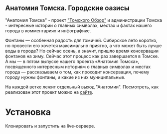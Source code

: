 ## Анатомия Томска. Городские оазисы

"Анатомия Томска" - проект ["Томского Обзор"](https://obzor.city) и администрации Томска - интересные истории о главных символах, местах и фактах нашего города в комментариях и инфографике.

Фонтаны — особенная радость для томичей. Сибирское лето коротко, но провести его хочется максимально приятно, а что может быть лучше воды в городе?
Но сейчас осень, а значит, пришло время консервации фонтанов на зиму. Сейчас этот процесс как раз завершается в Томске. А мы — в пятом выпуске нашего проекта «Анатомия Томска», посвященного интересным историям о главных символах и местах города — рассказываем о том, как проходит консервация, почему городу нужны фонтаны, и какие из них муниципальные.

На каждой ветке лежит отдельный выход "Анатомии". 
Посмотреть, как реализован этот проект можно на [сайте](https://https://obzor.city/tags/read/640---anatomija-tomska). 

# Установка
Клонировать и запустить на live-сервере. 
